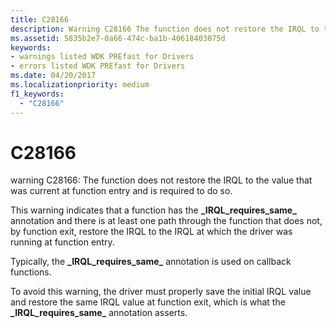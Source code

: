 ```yaml
---
title: C28166
description: Warning C28166 The function does not restore the IRQL to the value that was current at function entry and is required to do so.
ms.assetid: 5835b2e7-0a66-474c-ba1b-40618403075d
keywords:
- warnings listed WDK PREfast for Drivers
- errors listed WDK PREfast for Drivers
ms.date: 04/20/2017
ms.localizationpriority: medium 
f1_keywords: 
  - "C28166"
---
```


# C28166


warning C28166: The function does not restore the IRQL to the value that was current at function entry and is required to do so.

This warning indicates that a function has the **\_IRQL\_requires\_same\_** annotation and there is at least one path through the function that does not, by function exit, restore the IRQL to the IRQL at which the driver was running at function entry.

Typically, the **\_IRQL\_requires\_same\_** annotation is used on callback functions.

To avoid this warning, the driver must properly save the initial IRQL value and restore the same IRQL value at function exit, which is what the **\_IRQL\_requires\_same\_** annotation asserts.

 

 





